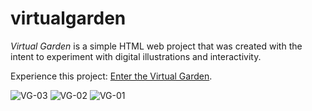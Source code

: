 # virtualgarden

*Virtual Garden* is a simple HTML web project that was created with the intent to experiment with digital illustrations and interactivity.

Experience this project: [Enter the Virtual Garden](https://oneilb4.github.io/virtualgarden/).

![VG-03](https://user-images.githubusercontent.com/63750648/111758712-cd777100-886a-11eb-987f-33b9085e63cf.png)
![VG-02](https://user-images.githubusercontent.com/63750648/111758750-d700d900-886a-11eb-9794-07d76c243a0b.png)
![VG-01](https://user-images.githubusercontent.com/63750648/111758796-e41dc800-886a-11eb-95cc-65748cb862ba.png)
